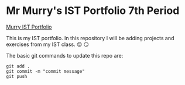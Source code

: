 # Mr Murry's IST Portfolio 7th Period

[Murry IST Portfolio](https://github.com/MurryMcIntosh/ist-portfolio-murry7)

This is my IST portfolio. In this repository I will be adding projects and exercises from my IST class. :rage: :smirk:

The basic git commands to update this repo are:
```
git add .
git commit -m "commit message"
git push
```


